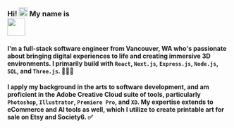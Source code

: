 <div align="left">
    <h3> Hi!
    <img src="https://media.giphy.com/media/hvRJCLFzcasrR4ia7z/giphy.gif" style="max-width: 100%; display: inline-block;" data-target="animated-image.originalImage" height="20px" width="auto"> My name is <br />
<img src="https://img.shields.io/badge/Ryan Parker.-%A29B1D20.svg?style=for-the-badge&logo=none&logoColor=#9B1D20" height="40px" width="auto" align="center" margin="10px" />
    </h3>
</div>
<div align="left">
<h4>
    I'm a full-stack software engineer from Vancouver, WA who's passionate about bringing digital experiences to life and creating immersive 3D environments. I primarily build with <code>React</code>, <code>Next.js</code>, <code>Express.js</code>, <code>Node.js</code>, <code>SQL</code>, and <code>Three.js</code>. 🧑🏻‍💻
</h4>
    
<h4>
    I apply my background in the arts to software development, and am proficient in the Adobe Creative Cloud suite of tools, particularly <code>Photoshop</code>, <code>Illustrator</code>, <code>Premiere Pro</code>, and <code>XD</code>. My expertise extends to eCommerce and AI tools as well, which I utilize to create printable art for sale on Etsy and Society6. ✅
</h4>
</div>
